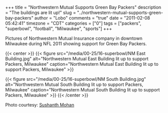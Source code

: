 +++
title = "Northwestern Mutual Supports Green Bay Packers"
description = "The buildings are lit up!"
slug = "../northwestern-mutual-supports-green-bay-packers"
author = "Lobo"
comments = "true"
date = "2011-02-08 05:42:41"
timezone = "CDT"
categories = ["0"]
tags = ["packers", "superbowl", "football", "Milwaukee", "sports"]
+++

Pictures of Northwestern Mutual Insurance company in downtown Milwaukee during NFL 2011 showing support for Green Bay Packers.

{{< center >}}
{{< figure src="/media/00-25/16-superbowl/NM East Building.jpg" alt="Northwestern Mutual East Building lit up to support Packers, Milwaukee" caption="Northwestern Mutual East Building lit up to support Packers, Milwaukee" >}}

{{< figure src="/media/00-25/16-superbowl/NM South Building.jpg" alt="Northwestern Mutual South Building lit up to support Packers, Milwaukee" caption="Northwestern Mutual South Building lit up to support Packers, Milwaukee" >}}
{{< /center >}}

Photo courtesy: [Sushanth Mohan](sushanthmohan.com)
